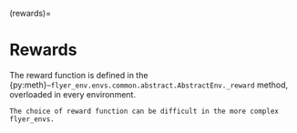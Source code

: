 (rewards)=

# Rewards

The reward function is defined in the {py:meth}`~flyer_env.envs.common.abstract.AbstractEnv._reward` method, 
overloaded in every environment.

```{note}
The choice of reward function can be difficult in the more complex flyer_envs.  
```